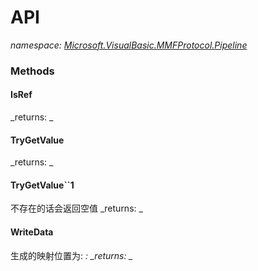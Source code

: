 ﻿
# API
_namespace: [Microsoft.VisualBasic.MMFProtocol.Pipeline](N-Microsoft.VisualBasic.MMFProtocol.Pipeline.md)_



### Methods

#### IsRef

_returns: _
#### TryGetValue

_returns: _
#### TryGetValue``1
不存在的话会返回空值
_returns: _
#### WriteData
生成的映射位置为: <var>:<ChunkSize>
_returns: _



